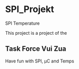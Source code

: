 SPI_Projekt
===========

SPI Temperature

This project is a project of the 

  ## Task Force Vui Zua ##
	
Have fun with SPI, µC and Temps
